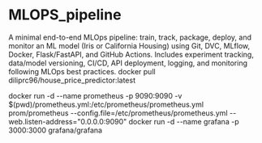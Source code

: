 # MLOPS_pipeline
A minimal end-to-end MLOps pipeline: train, track, package, deploy, and monitor an ML model (Iris or California Housing) using Git, DVC, MLflow, Docker, Flask/FastAPI, and GitHub Actions. Includes experiment tracking, data/model versioning, CI/CD, API deployment, logging, and monitoring following MLOps best practices.
docker pull diliprc96/house_price_predictor:latest

docker run -d --name prometheus   -p 9090:9090   -v $(pwd)/prometheus.yml:/etc/prometheus/prometheus.yml   prom/prometheus   --config.file=/etc/prometheus/prometheus.yml   --web.listen-address="0.0.0.0:9090"
docker run -d --name grafana -p 3000:3000 grafana/grafana